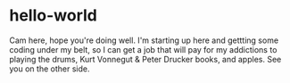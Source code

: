 # hello-world
Cam here, hope you're doing well. I'm starting up here and gettting some coding under my belt, so I can get a job that will pay for my addictions to playing the drums, Kurt Vonnegut & Peter Drucker books, and apples.
See you on the other side.
